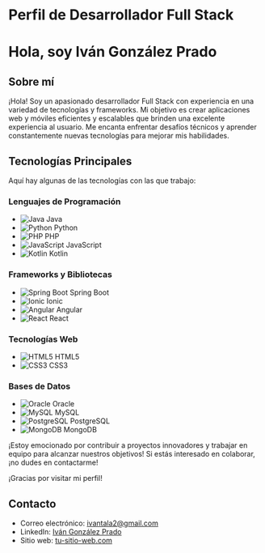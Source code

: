 # Perfil de Desarrollador Full Stack

# Hola, soy Iván González Prado

## Sobre mí
¡Hola! Soy un apasionado desarrollador Full Stack con experiencia en una variedad de tecnologías y frameworks. Mi objetivo es crear aplicaciones web y móviles eficientes y escalables que brinden una excelente experiencia al usuario. Me encanta enfrentar desafíos técnicos y aprender constantemente nuevas tecnologías para mejorar mis habilidades.

## Tecnologías Principales
Aquí hay algunas de las tecnologías con las que trabajo:

### Lenguajes de Programación
- ![Java](https://img.icons8.com/color/48/000000/java-coffee-cup-logo.png) Java
- ![Python](https://img.icons8.com/color/48/000000/python.png) Python
- ![PHP](https://img.icons8.com/officel/48/000000/php-logo.png) PHP
- ![JavaScript](https://img.icons8.com/color/48/000000/javascript.png) JavaScript
- ![Kotlin](https://img.icons8.com/color/48/000000/kotlin.png) Kotlin

### Frameworks y Bibliotecas
- ![Spring Boot](https://img.icons8.com/color/48/000000/spring-logo.png) Spring Boot
- ![Ionic](https://img.icons8.com/color/48/000000/ionic.png) Ionic
- ![Angular](https://img.icons8.com/color/48/000000/angularjs.png) Angular
- ![React](https://img.icons8.com/ultraviolet/48/000000/react.png) React

### Tecnologías Web
- ![HTML5](https://img.icons8.com/color/48/000000/html-5.png) HTML5
- ![CSS3](https://img.icons8.com/color/48/000000/css3.png) CSS3

### Bases de Datos
- ![Oracle](https://img.icons8.com/color/48/000000/oracle-logo.png) Oracle
- ![MySQL](https://img.icons8.com/color/48/000000/mysql.png) MySQL
- ![PostgreSQL](https://img.icons8.com/color/48/000000/postgreesql.png) PostgreSQL
- ![MongoDB](https://img.icons8.com/color/48/000000/mongodb.png) MongoDB

¡Estoy emocionado por contribuir a proyectos innovadores y trabajar en equipo para alcanzar nuestros objetivos! Si estás interesado en colaborar, ¡no dudes en contactarme!

¡Gracias por visitar mi perfil!

## Contacto

- Correo electrónico: [ivantala2@gmail.com](mailto:ivantala2@gmail.com)
- LinkedIn: [Iván González Prado](https://www.linkedin.com/in/ivangonzalezprado/)
- Sitio web: [tu-sitio-web.com](http://tu-sitio-web.com)
